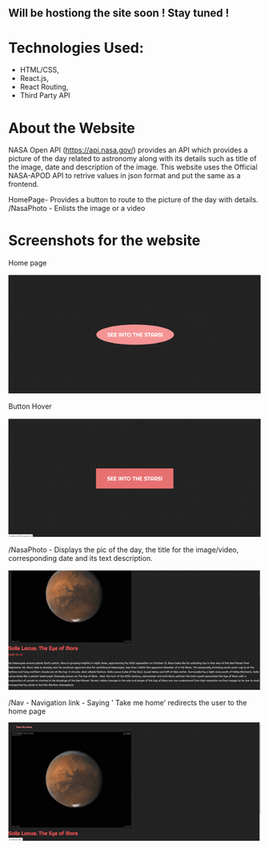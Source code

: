 
## Will be hostiong the site soon ! Stay tuned !

# Technologies Used:

* HTML/CSS, 
* React.js, 
* React Routing, 
* Third Party API

# About the Website

NASA Open API (https://api.nasa.gov/) provides an API which provides a picture of the day related to astronomy along with its details such as title of the image, date and description of the image. This website uses the Official NASA-APOD API to retrive values in json format and put the same as a frontend.

HomePage- Provides a button to route to the picture of the day with details.
/NasaPhoto - Enlists the image or a video 
# Screenshots for the website

Home page

![home page ss](https://github.com/Aarushi-1/NASA-APOD-Website/blob/master/Nasa%20website%20screenshots/home%20page.png)

Button Hover 

![button hover](https://github.com/Aarushi-1/NASA-APOD-Website/blob/master/Nasa%20website%20screenshots/button%20hover.png)

/NasaPhoto - Displays the pic of the day, the title for the image/video, corresponding date and its text description.

![Pic of the day](https://github.com/Aarushi-1/NASA-APOD-Website/blob/master/Nasa%20website%20screenshots/pic%20of%20the%20day.png)

/Nav - Navigation link - Saying ' Take me home' redirects the user to the home page

![Take me home](https://github.com/Aarushi-1/NASA-APOD-Website/blob/master/Nasa%20website%20screenshots/take%20me%20home.png)

